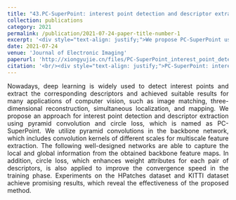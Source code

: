 ```yaml
---
title: "43.PC-SuperPoint: interest point detection and descriptor extraction using pyramid convolution and circle loss"
collection: publications
category: 2021
permalink: /publication/2021-07-24-paper-title-number-1
excerpt: '<div style="text-align: justify;">We propose PC-SuperPoint using pyramid convolution and circle loss for interest point tasks. Pyramid convolutions extract multiscale features, circle loss aids training, and experiments on relevant datasets show its effectiveness.</div>'
date: 2021-07-24
venue: 'Journal of Electronic Imaging'
paperurl: 'http://xiongyujie.cn/files/PC-SuperPoint_interest_point_detection_and_descriptor_extraction_using_pyramid_convolution_and_circle_loss.pdf'
citation: '<br/><div style="text-align: justify;">PC-SuperPoint: interest point detection and descriptor extraction using pyramid convolution and circle loss, Y.-J. Xiong*, S. Ma, Y.-B. Gao and Z.-J. Fang, Journal of Electronic Imaging, 2021, 30 (3): 033024</div>'
---
```


<div style="text-align: justify;">Nowadays, deep learning is widely used to detect interest points and extract the corresponding descriptors and achieved suitable results for many applications of computer vision, such as image matching, three-dimensional reconstruction, simultaneous localization, and mapping. We propose an approach for interest point detection and descriptor extraction using pyramid convolution and circle loss, which is named as PC-SuperPoint. We utilize pyramid convolutions in the backbone network, which includes convolution kernels of different scales for multiscale feature extraction. The following well-designed networks are able to capture the local and global information from the obtained backbone feature maps. In addition, circle loss, which enhances weight attributes for each pair of descriptors, is also applied to improve the convergence speed in the training phase. Experiments on the HPatches dataset and KITTI dataset achieve promising results, which reveal the effectiveness of the proposed method.</div>

<br/>

